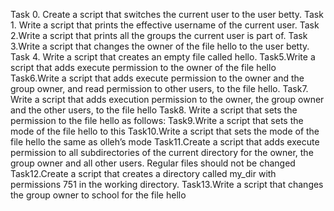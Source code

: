 Task 0. Create a script that switches the current user to the user betty.
Task 1. Write a script that prints the effective username of the current user. 
Task 2.Write a script that prints all the groups the current user is part of.
Task 3.Write a script that changes the owner of the file hello to the user betty.
Task 4. Write a script that creates an empty file called hello.
Task5.Write a script that adds execute permission to the owner of the file hello 
Task6.Write a script that adds execute permission to the owner and the group owner, and read permission to other users, to the file hello. 
Task7. Write a script that adds execution permission to the owner, the group owner and the other users, to the file hello 
Task8. Write a script that sets the permission to the file hello as follows: 
Task9.Write a script that sets the mode of the file hello to this
Task10.Write a script that sets the mode of the file hello the same as olleh’s mode 
Task11.Create a script that adds execute permission to all subdirectories of the current directory for the owner, the group owner and all other users. Regular files should not be changed 
Task12.Create a script that creates a directory called my_dir with permissions 751 in the working directory. 
Task13.Write a script that changes the group owner to school for the file hello 
